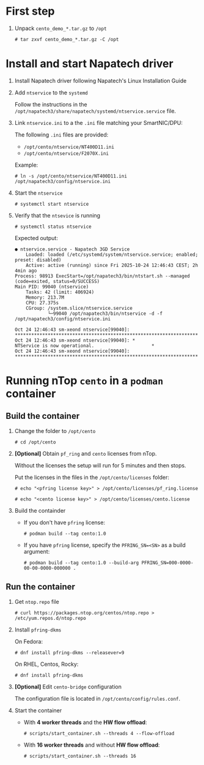 # First step

1. Unpack `cento_demo_*.tar.gz` to `/opt`

	`# tar zxvf cento_demo_*.tar.gz -C /opt`

# Install and start Napatech driver

1. Install Napatech driver following Napatech's Linux Installation Guide

2. Add `ntservice` to the `systemd`

	Follow the instructions in the `/opt/napatech3/share/napatech/systemd/ntservice.service` file.

3. Link `ntservice.ini` to a the `.ini` file matching your SmartNIC/DPU:

	The following `.ini` files are provided:

	* `/opt/cento/ntservice/NT400D11.ini`
	* `/opt/cento/ntservice/F2070X.ini`

	Example:

	`# ln -s /opt/cento/ntservice/NT400D11.ini /opt/napatech3/config/ntservice.ini`

4. Start the `ntservice`

	`# systemctl start ntservice`

5. Verify that the `ntsevice` is running

	`# systemctl status ntservice`

	Expected output:

	```
	● ntservice.service - Napatech 3GD Service
		Loaded: loaded (/etc/systemd/system/ntservice.service; enabled; preset: disabled)
		Active: active (running) since Fri 2025-10-24 12:46:43 CEST; 2h 4min ago
	Process: 98913 ExecStart=/opt/napatech3/bin/ntstart.sh --managed (code=exited, status=0/SUCCESS)
	Main PID: 99040 (ntservice)
		Tasks: 42 (limit: 406924)
		Memory: 213.7M
		CPU: 27.375s
		CGroup: /system.slice/ntservice.service
				└─99040 /opt/napatech3/bin/ntservice -d -f /opt/napatech3/config/ntservice.ini

	Oct 24 12:46:43 sm-xeond ntservice[99040]: ********************************************************************
	Oct 24 12:46:43 sm-xeond ntservice[99040]: *                NTService is now operational.                     *
	Oct 24 12:46:43 sm-xeond ntservice[99040]: ********************************************************************
	```

# Running nTop `cento` in a `podman` container

## Build the container

1. Change the folder to `/opt/cento`

	`# cd /opt/cento`

2. **[Optional]** Obtain `pf_ring` and `cento` licenses from nTop.

	Without the licenses the setup will run for 5 minutes and then stops.

	Put the licenses in the files in the `/opt/cento/licenses` folder:

	`# echo "<pfring license key>" > /opt/cento/licenses/pf_ring.license`

	`# echo "<cento license key>" > /opt/cento/licenses/cento.license`

3. Build the containder

	* If you don't have `pfring` license:

		`# podman build --tag cento:1.0`

	* If you have `pfring` license, specify the `PFRING_SN=<SN>` as a build argument:

		`# podman build --tag cento:1.0 --build-arg PFRING_SN=000-0000-00-00-0000-000000 .`

## Run the container

1. Get `ntop.repo` file

	`# curl https://packages.ntop.org/centos/ntop.repo > /etc/yum.repos.d/ntop.repo`

2. Install `pfring-dkms`

	On Fedora:

	`# dnf install pfring-dkms --releasever=9`

	On RHEL, Centos, Rocky:

	`# dnf install pfring-dkms`

3. **[Optional]** Edit `cento-bridge` configuration

	The configuration file is located in `/opt/cento/config/rules.conf`.

4. Start the container

	* With **4 worker threads** and the **HW flow offload**:

		`# scripts/start_container.sh --threads 4 --flow-offload`

	* With **16 worker threads** and without **HW flow offload**:

		`# scripts/start_container.sh --threads 16`
